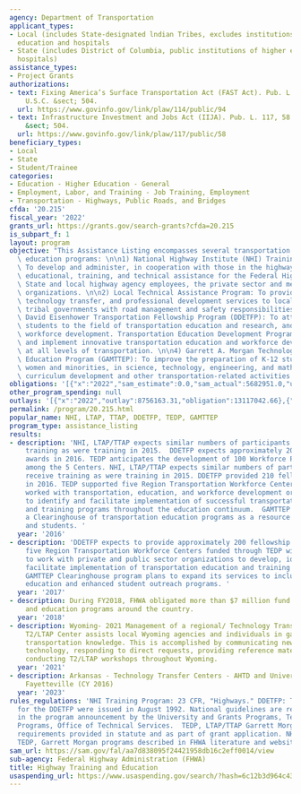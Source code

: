 ```yaml
---
agency: Department of Transportation
applicant_types:
- Local (includes State-designated lndian Tribes, excludes institutions of higher
  education and hospitals
- State (includes District of Columbia, public institutions of higher education and
  hospitals)
assistance_types:
- Project Grants
authorizations:
- text: Fixing America’s Surface Transportation Act (FAST Act). Pub. L. 114, 94. 23
    U.S.C. &sect; 504.
  url: https://www.govinfo.gov/link/plaw/114/public/94
- text: Infrastructure Investment and Jobs Act (IIJA). Pub. L. 117, 58. 23 U.S.C.
    &sect; 504.
  url: https://www.govinfo.gov/link/plaw/117/public/58
beneficiary_types:
- Local
- State
- Student/Trainee
categories:
- Education - Higher Education - General
- Employment, Labor, and Training - Job Training, Employment
- Transportation - Highways, Public Roads, and Bridges
cfda: '20.215'
fiscal_year: '2022'
grants_url: https://grants.gov/search-grants?cfda=20.215
is_subpart_f: 1
layout: program
objective: "This Assistance Listing encompasses several transportation training and\
  \ education programs: \n\n1) National Highway Institute (NHI) Training Program:\
  \ To develop and administer, in cooperation with those in the highway community,\
  \ educational, training, and technical assistance for the Federal Highway Administration,\
  \ State and local highway agency employees, the private sector and members of international\
  \ organizations. \n\n2) Local Technical Assistance Program: To provide training,\
  \ technology transfer, and professional development services to local agencies and\
  \ tribal governments with road management and safety responsibilities. \n\n3) Dwight\
  \ David Eisenhower Transportation Fellowship Program (DDETFP): To attract qualified\
  \ students to the field of transportation education and research, and advance transportation\
  \ workforce development. Transportation Education Development Program: To develop\
  \ and implement innovative transportation education and workforce development programs\
  \ at all levels of transportation. \n\n4) Garrett A. Morgan Technology and Transportation\
  \ Education Program (GAMTTEP): To improve the preparation of K-12 students, particularly\
  \ women and minorities, in science, technology, engineering, and mathematics through\
  \ curriculum development and other transportation-related activities."
obligations: '[{"x":"2022","sam_estimate":0.0,"sam_actual":5682951.0,"usa_spending_actual":10975605.12},{"x":"2023","sam_estimate":6726475.0,"sam_actual":0.0,"usa_spending_actual":14956606.9},{"x":"2024","sam_estimate":0.0,"sam_actual":0.0,"usa_spending_actual":18038334.56}]'
other_program_spending: null
outlays: '[{"x":"2022","outlay":8756163.31,"obligation":13117042.66},{"x":"2023","outlay":8462968.14,"obligation":14502008.31},{"x":"2024","outlay":3637540.28,"obligation":17149784.29}]'
permalink: /program/20.215.html
popular_name: NHI, LTAP, TTAP, DDETFP, TEDP, GAMTTEP
program_type: assistance_listing
results:
- description: 'NHI, LTAP/TTAP expects similar numbers of participants to receive
    training as were training in 2015.  DDETFP expects approximately 200 fellowship
    awards in 2016. TEDP anticipates the development of 100 Workforce Partnerships
    among the 5 Centers. NHI, LTAP/TTAP expects similar numbers of participants to
    receive training as were training in 2015. DDETFP provided 210 fellowship awards
    in 2016. TEDP supported five Region Transportation Workforce Centers. The Centers
    worked with transportation, education, and workforce development organizations
    to identify and facilitate implementation of successful transportation education
    and training programs throughout the education continuum.  GAMTTEP established
    a Clearinghouse of transportation education programs as a resource for teachers
    and students. '
  year: '2016'
- description: 'DDETFP expects to provide approximately 200 fellowship awards. The
    five Region Transportation Workforce Centers funded through TEDP will continue
    to work with private and public sector organizations to develop, identify, and
    facilitate implementation of transportation education and training programs. The
    GAMTTEP Clearinghouse program plans to expand its services to including teacher
    education and enhanced student outreach programs. '
  year: '2017'
- description: During FY2018, FHWA obligated more than $7 million fund highway training
    and education programs around the country.
  year: '2018'
- description: Wyoming- 2021 Management of a regional/ Technology Transfer Center.  The
    T2/LTAP Center assists local Wyoming agencies and individuals in gaining technical
    transportation knowledge. This is accomplished by communicating new and developing
    technology, responding to direct requests, providing reference materials, and
    conducting T2/LTAP workshops throughout Wyoming.
  year: '2021'
- description: Arkansas - Technology Transfer Centers - AHTD and University of Arkansas
    Fayetteville (CY 2016)
  year: '2023'
rules_regulations: 'NHI Training Program: 23 CFR, "Highways." DDETFP: The first guidelines
  for the DDETFP were issued in August 1992. National guidelines are reissued annually
  in the program announcement by the University and Grants Programs, Technology Partnership
  Programs, Office of Technical Services.  TEDP, LTAP/TTAP Garrett Morgan Program
  requirements provided in statute and as part of grant application. NHI, LTAP, DDETFP,
  TEDP, Garrett Morgan programs described in FHWA literature and websites.'
sam_url: https://sam.gov/fal/aa7d838095f24421958db16c2eff0014/view
sub-agency: Federal Highway Administration (FHWA)
title: Highway Training and Education
usaspending_url: https://www.usaspending.gov/search/?hash=6c12b3d964c4301b1749bfa4c3a64a36
---
```

